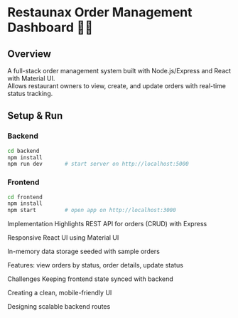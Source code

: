 # Restaunax Order Management Dashboard 🍕🚀

## Overview
A full-stack order management system built with Node.js/Express and React with Material UI.  
Allows restaurant owners to view, create, and update orders with real-time status tracking.

## Setup & Run

### Backend
```bash
cd backend
npm install
npm run dev       # start server on http://localhost:5000
```

### Frontend  
```bash
cd frontend
npm install
npm start         # open app on http://localhost:3000
```

Implementation Highlights
REST API for orders (CRUD) with Express

Responsive React UI using Material UI

In-memory data storage seeded with sample orders

Features: view orders by status, order details, update status

Challenges
Keeping frontend state synced with backend

Creating a clean, mobile-friendly UI

Designing scalable backend routes
